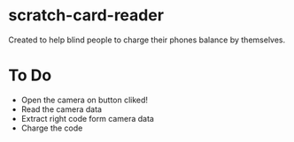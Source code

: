 # scratch-card-reader
Created to help blind people to charge their phones balance by themselves.

# To Do

* Open the camera on button cliked!
* Read the camera data
* Extract right code form camera data
* Charge the code
